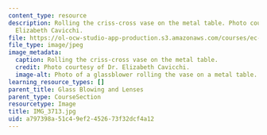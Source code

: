 ```yaml
---
content_type: resource
description: Rolling the criss-cross vase on the metal table. Photo courtesy of Dr.
  Elizabeth Cavicchi.
file: https://ol-ocw-studio-app-production.s3.amazonaws.com/courses/ec-050-recreate-experiments-from-history-inform-the-future-from-the-past-galileo-january-iap-2010/a797398a51c49ef2452673f32dcf4a12_IMG_3713.jpg
file_type: image/jpeg
image_metadata:
  caption: Rolling the criss-cross vase on the metal table.
  credit: Photo courtesy of Dr. Elizabeth Cavicchi.
  image-alt: Photo of a glassblower rolling the vase on a metal table.
learning_resource_types: []
parent_title: Glass Blowing and Lenses
parent_type: CourseSection
resourcetype: Image
title: IMG_3713.jpg
uid: a797398a-51c4-9ef2-4526-73f32dcf4a12
---
```

